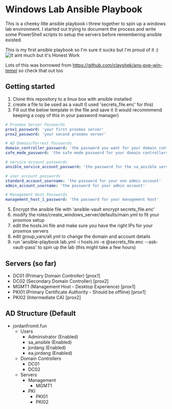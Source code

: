 # Windows Lab Ansible Playbook
This is a cheeky litle ansible playbook i threw together to spin up a windows lab environment. 
I started out trying to document the process and write some PowerShell scripts to setup the servers before remembering ansible existed.  

This is my first ansible playbook so I'm sure it sucks but I'm proud of it :)  
![It aint much but it's Honest Work](https://i.imgur.com/MtmQM0W.jpeg)

Lots of this was borrowed from https://github.com/clayshek/ans-pve-win-templ so check that out too

## Getting started
1. Clone this repository to a linux box with ansible installed
2. create a file to be used as a vault (I used 'secrets_file.enc' for this)
4. Fill out the below template in the file and save it (I would recommmend keeping a copy of this in your password manager)
```yml
# Proxmox Server Passwords
prox1_password: 'your first proxmox server'
prox2_password: 'your second proxmox server'

# AD Domain/Forrest Passwords
domain_controller_password: 'the password you want for your domain controllers'
safe_mode_password: 'the safe mode password for your domain controllers'

# service account passwords
ansible_service_account_password: 'the password for the sa_ansible service domain account'

# user account passwords
standard_account_username: 'the password for your non admin account'
admin_account_username: 'the password for your admin account'

# Management Host Passwords
management_host_1_password: 'the password for your management host'
```
5. Encrypt the ansible file with 'ansible-vault encrypt secrets_file.enc'
6. modify the roles/create_windows_server/defaults/main.yml to fit your proxmox setup
7. edit the hosts.ini file and make sure you have the right IPs for your proxmox servers
8. edit group_vars/all.yml to change the domain and account details
9. run 'ansible-playbook lab.yml -i hosts.ini -e @secrets_file.enc --ask-vault-pass' to spin up the lab (this might take a few hours)

## Servers (so far)
- DC01 (Primary Domain Controller) [prox1]
- DC02 (Secondary Domain Controller) [prox2]
- MGMT1 (Management Host - Desktop Experience) [prox1]
- PKI01 (Primary Certificate Authority - Should be offline) [prox1]
- PKI02 (Intermediate CA) [prox2]

## AD Structure (Default
- jordanfromit.fun
    - Users
        - Administrator (Enabled)
        - sa_ansible (Enabled)
        - jordang (Enabled)
        - ea.jordang (Enabled)
    - Domain Controllers
        - DC01
        - DC02
    - Servers
        - Management
            - MGMT1
        - PKI
            - PKI01
            - PKI02



